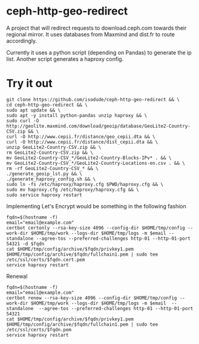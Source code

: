 # ceph-http-geo-redirect
A project that will redirect requests to download.ceph.com towards their regional mirror.
It uses databases from Maxmind and dist.fr to route accordingly.

Currently it uses a python script (depending on Pandas) to generate the ip list.
Another script generates a haproxy config.

# Try it out
```
git clone https://github.com/isodude/ceph-http-geo-redirect && \
cd ceph-http-geo-redirect && \
sudo apt update && \
sudo apt -y install python-pandas unzip haproxy && \
sudo curl -O http://geolite.maxmind.com/download/geoip/database/GeoLite2-Country-CSV.zip && \
curl -O http://www.cepii.fr/distance/geo_cepii.dta && \
curl -O http://www.cepii.fr/distance/dist_cepii.dta && \
unzip GeoLite2-Country-CSV.zip && \
rm GeoLite2-Country-CSV.zip && \
mv GeoLite2-Country-CSV_*/GeoLite2-Country-Blocks-IPv* . && \
mv GeoLite2-Country-CSV_*/GeoLite2-Country-Locations-en.csv . && \
rm -rf GeoLite2-Country-CSV_* && \
./generate_geoip_lst.py && \
./generate_haproxy_config.sh && \
sudo ln -fs /etc/haproxy/haproxy.cfg $PWD/haproxy.cfg && \
sudo mv haproxy.cfg /etc/haproxy/haproxy.cfg && \
sudo service haproxy restart
```

Implementing Let's Encrypt would be something in the following fashion
```
fqdn=$(hostname -f)
email="email@example.com"
certbot certonly --rsa-key-size 4096 --config-dir $HOME/tmp/config --work-dir $HOME/tmp/work --logs-dir $HOME/tmp/logs -m $email --standalone --agree-tos --preferred-challenges http-01 --http-01-port 54321 -d $fqdn
cat $HOME/tmp/config/archive/$fqdn/privkey1.pem $HOME/tmp/config/archive/$fqdn/fullchain1.pem | sudo tee /etc/ssl/certs/$fqdn.cert.pem
service haproxy restart
```

Renewal
```
fqdn=$(hostname -f)
email="email@example.com"
certbot renew --rsa-key-size 4096 --config-dir $HOME/tmp/config --work-dir $HOME/tmp/work --logs-dir $HOME/tmp/logs -m $email  --standalone  --agree-tos --preferred-challenges http-01 --http-01-port 54321
cat $HOME/tmp/config/archive/$fqdn/privkey1.pem $HOME/tmp/config/archive/$fqdn/fullchain1.pem | sudo tee /etc/ssl/certs/$fqdn.pem
service haproxy restart
```

